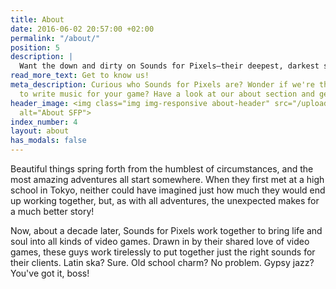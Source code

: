 ```yaml
---
title: About
date: 2016-06-02 20:57:00 +02:00
permalink: "/about/"
position: 5
description: |
  Want the down and dirty on Sounds for Pixels—their deepest, darkest secrets? Well, you're not going to find it here, but you will find information about who we are and what we look like, why we do what we do, and some of our own favorite game soundtracks!
read_more_text: Get to know us!
meta_description: Curious who Sounds for Pixels are? Wonder if we're the right team
  to write music for your game? Have a look at our about section and get to know us!
header_image: <img class="img img-responsive about-header" src="/uploads/about_header.png"
  alt="About SFP">
index_number: 4
layout: about
has_modals: false
---
```


Beautiful things spring forth from the humblest of circumstances, and the most amazing adventures all start somewhere. When they first met at a high school in Tokyo, neither could have imagined just how much they would end up working together, but, as with all adventures, the unexpected makes for a much better story!

Now, about a decade later, Sounds for Pixels work together to bring life and soul into all kinds of video games. Drawn in by their shared love of video games, these guys work tirelessly to put together just the right sounds for their clients. Latin ska? Sure. Old school charm? No problem. Gypsy jazz? You've got it, boss!
